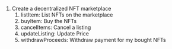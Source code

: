 1. Create a decentralized NFT marketplace
    1. listItem: List NFTs on the marketplace
    2. buyItem: Buy the NFTs
    3. cancelItems: Cancel a listing
    4. updateListing: Update Price
    5. withdrawProceeds: Withdraw payment for my bought NFTs
